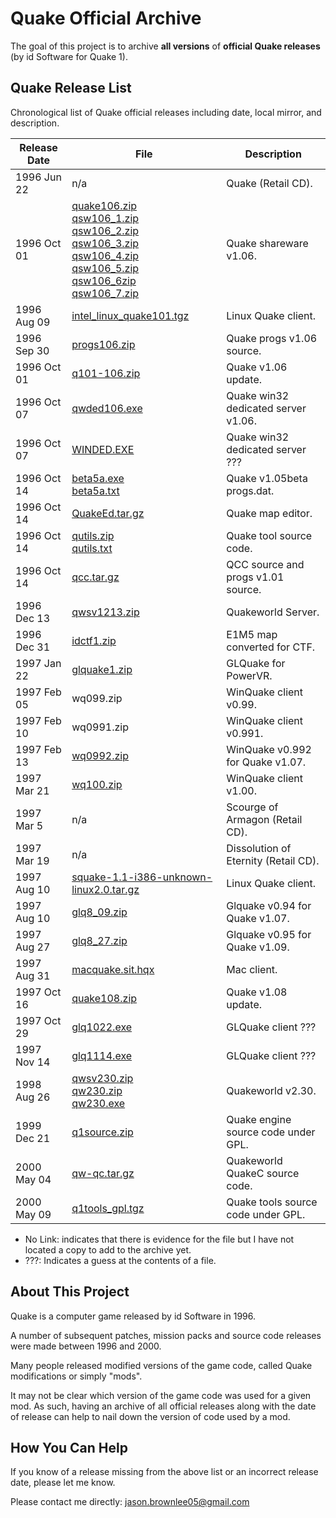 # Quake Official Archive

The goal of this project is to archive **all versions** of **official Quake releases** (by id Software for Quake 1).

## Quake Release List

Chronological list of Quake official releases including date, local mirror, and description.

Release Date | File | Description
--- | --- | ---
1996 Jun 22 | n/a | Quake (Retail CD).
1996 Oct 01 | [quake106.zip](bin/quake106.zip)<br>[qsw106_1.zip](bin/qsw106_1.zip)<br>[qsw106_2.zip](bin/qsw106_2.zip)<br>[qsw106_3.zip](bin/qsw106_3.zip)<br>[qsw106_4.zip](bin/qsw106_4.zip)<br>[qsw106_5.zip](bin/qsw106_5.zip)<br>[qsw106_6zip](bin/qsw106_6.zip)<br>[qsw106_7.zip](bin/qsw106_7.zip)<br> | Quake shareware v1.06.
1996 Aug 09 | [intel_linux_quake101.tgz](bin/intel_linux_quake101.tgz) | Linux Quake client.
1996 Sep 30 | [progs106.zip](bin/progs106.zip) | Quake progs v1.06 source.
1996 Oct 01 | [q101-106.zip](bin/q101-106.zip) | Quake v1.06 update.
1996 Oct 07 | [qwded106.exe](bin/qwded106.exe) | Quake win32 dedicated server v1.06.
1996 Oct 07 | [WINDED.EXE](bin/WINDED.EXE) | Quake win32 dedicated server ???
1996 Oct 14 | [beta5a.exe](bin/beta5a.exe)<br>[beta5a.txt](bin/beta5a.txt) | Quake v1.05beta progs.dat.
1996 Oct 14 | [QuakeEd.tar.gz](bin/QuakeEd.tar.gz) | Quake map editor.
1996 Oct 14 | [qutils.zip](qutils.zip)<br>[qutils.txt](qutils.txt) | Quake tool source code.
1996 Oct 14 | [qcc.tar.gz](bin/qcc.tar.gz) | QCC source and progs v1.01 source.
1996 Dec 13 | [qwsv1213.zip](bin/qwsv1213.zip) | Quakeworld Server.
1996 Dec 31 | [idctf1.zip](bin/idctf1.zip) | E1M5 map converted for CTF.
1997 Jan 22 | [glquake1.zip](bin/glquake1.zip) | GLQuake for PowerVR.
1997 Feb 05 | wq099.zip | WinQuake client v0.99.
1997 Feb 10 | wq0991.zip | WinQuake client v0.991.
1997 Feb 13 | [wq0992.zip](bin/wq0992.zip) | WinQuake v0.992 for Quake v1.07.
1997 Mar 21 | [wq100.zip](bin/wq100.zip) | WinQuake client v1.00.
1997 Mar 5 | n/a | Scourge of Armagon (Retail CD).
1997 Mar 19 | n/a | Dissolution of Eternity (Retail CD).
1997 Aug 10 | [squake-1.1-i386-unknown-linux2.0.tar.gz](bin/squake-1.1-i386-unknown-linux2.0.tar.gz) | Linux Quake client.
1997 Aug 10 | [glq8_09.zip](bin/glq8_09.zip) | Glquake v0.94 for Quake v1.07.
1997 Aug 27 | [glq8_27.zip](bin/glq8_27.zip) | Glquake v0.95 for Quake v1.09.
1997 Aug 31 | [macquake.sit.hqx](bin/macquake.sit.hqx) | Mac client.
1997 Oct 16  | [quake108.zip](bin/quake108.zip) | Quake v1.08 update.
1997 Oct 29 | [glq1022.exe](bin/glq1022.exe) | GLQuake client ???
1997 Nov 14 | [glq1114.exe](bin/glq1114.exe) | GLQuake client ???
1998 Aug 26 | [qwsv230.zip](bin/qwsv230.zip)<br>[qw230.zip](bin/qw230.zip)<br>[qw230.exe](bin/qw230.exe) | Quakeworld v2.30.
1999 Dec 21 | [q1source.zip](bin/q1source.zip) | Quake engine source code under GPL.
2000 May 04 | [qw-qc.tar.gz](bin/qw-qc.tar.gz) | Quakeworld QuakeC source code.
2000 May 09 | [q1tools_gpl.tgz](bin/q1tools_gpl.tgz) | Quake tools source code under GPL.



* No Link: indicates that there is evidence for the file but I have not located a copy to add to the archive yet.
* ???: Indicates a guess at the contents of a file.

## About This Project

Quake is a computer game released by id Software in 1996.

A number of subsequent patches, mission packs and source code releases were made between 1996 and 2000.

Many people released modified versions of the game code, called Quake modifications or simply "mods".

It may not be clear which version of the game code was used for a given mod. As such, having an archive of all official releases along with the date of release can help to nail down the version of code used by a mod.

## How You Can Help

If you know of a release missing from the above list or an incorrect release date, please let me know.

Please contact me directly: jason.brownlee05@gmail.com

